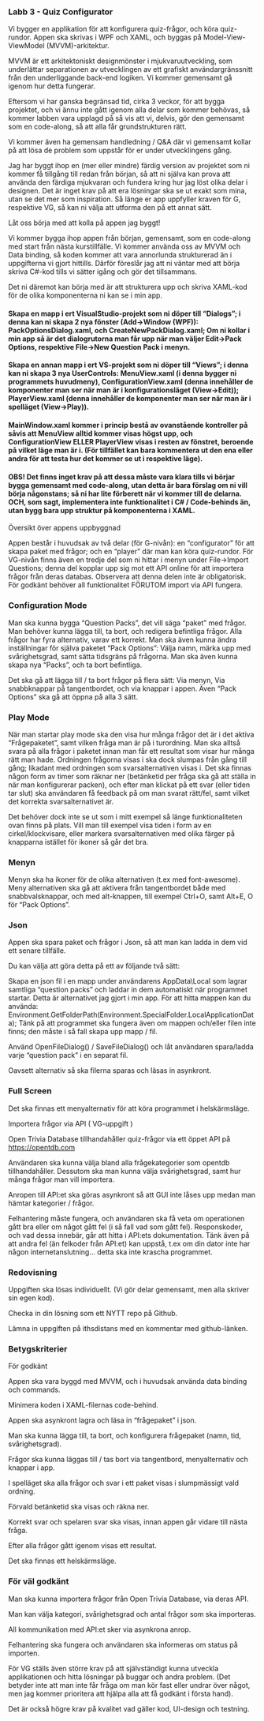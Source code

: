 ### Labb 3 - Quiz Configurator ###

Vi bygger en applikation för att konfigurera quiz-frågor, och köra quiz-rundor. Appen ska skrivas i WPF och XAML, och byggas på Model-View-ViewModel (MVVM)-arkitektur.

MVVM är ett arkitektoniskt designmönster i mjukvaruutveckling, som underlättar separationen av utvecklingen av ett grafiskt användargränssnitt från den underliggande back-end logiken. Vi kommer gemensamt gå igenom hur detta fungerar.

Eftersom vi har ganska begränsad tid, cirka 3 veckor, för att bygga projektet, och vi ännu inte gått igenom alla delar som kommer behövas, så kommer labben vara upplagd på så vis att vi, delvis, gör den gemensamt som en code-along, så att alla får grundstrukturen rätt.

Vi kommer även ha gemensam handledning / Q&A där vi gemensamt kollar på att lösa de problem som uppstår för er under utvecklingens gång.

Jag har byggt ihop en (mer eller mindre) färdig version av projektet som ni kommer få tillgång till redan från början, så att ni själva kan prova att använda den färdiga mjukvaran och fundera kring hur jag löst olika delar i designen. Det är inget krav på att era lösningar ska se ut exakt som mina, utan se det mer som inspiration. Så länge er app uppfyller kraven för G, respektive VG, så kan ni välja att utforma den på ett annat sätt.

Låt oss börja med att kolla på appen jag byggt!

Vi kommer bygga ihop appen från början, gemensamt, som en code-along med start från nästa kurstillfälle. Vi kommer använda oss av MVVM och Data binding, så koden kommer att vara annorlunda strukturerad än i uppgifterna vi gjort hittills. Därför föreslår jag att ni väntar med att börja skriva C#-kod tills vi sätter igång och gör det tillsammans.

Det ni däremot kan börja med är att strukturera upp och skriva XAML-kod för de olika komponenterna ni kan se i min app.

#### Skapa en mapp i ert VisualStudio-projekt som ni döper till “Dialogs”; i denna kan ni skapa 2 nya fönster (Add->Window (WPF)): PackOptionsDialog.xaml, och CreateNewPackDialog.xaml; Om ni kollar i min app så är det dialogrutorna man får upp när man väljer Edit->Pack Options, respektive File->New Question Pack i menyn. 

#### Skapa en annan mapp i ert VS-projekt som ni döper till “Views”; i denna kan ni skapa 3 nya UserControls: MenuView.xaml (i denna bygger ni programmets huvudmeny), ConfigurationView.xaml (denna innehåller de komponenter man ser när man är i konfigurationsläget (View->Edit)); PlayerView.xaml (denna innehåller de komponenter man ser när man är i spelläget (View->Play)).

#### MainWindow.xaml kommer i princip bestå av ovanstående kontroller på såvis att MenuView alltid kommer visas högst upp, och ConfigurationView ELLER PlayerView visas i resten av fönstret, beroende på vilket läge man är i. (För tillfället kan bara kommentera ut den ena eller andra för att testa hur det kommer se ut i respektive läge).

#### OBS! Det finns inget krav på att dessa måste vara klara tills vi börjar bygga gemensamt med code-along, utan detta är bara förslag om ni vill börja någonstans; så ni har lite förberett när vi kommer till de delarna. OCH, som sagt, implementera inte funktionalitet i C# / Code-behinds än, utan bygg bara upp struktur på komponenterna i XAML.


Översikt över appens uppbyggnad

Appen består i huvudsak av två delar (för G-nivån): en “configurator” för att skapa paket med frågor; och en “player” där man kan köra quiz-rundor. För VG-nivån finns även en tredje del som ni hittar i menyn under File->Import Questions; denna del kopplar upp sig mot ett API online för att importera frågor från deras databas. Observera att denna delen inte är obligatorisk. För godkänt behöver all funktionalitet FÖRUTOM import via API fungera.


### Configuration Mode

Man ska kunna bygga “Question Packs”, det vill säga “paket” med frågor. Man behöver kunna lägga till, ta bort, och redigera befintliga frågor. Alla frågor har fyra alternativ, varav ett korrekt. Man ska även kunna ändra inställningar för själva paketet “Pack Options”: Välja namn, märka upp med svårighetsgrad, samt sätta tidsgräns på frågorna. Man ska även kunna skapa nya “Packs”, och ta bort befintliga.

Det ska gå att lägga till / ta bort frågor på flera sätt: Via menyn, Via snabbknappar på tangentbordet, och via knappar i appen. Även “Pack Options” ska gå att öppna på alla 3 sätt.


### Play Mode

När man startar play mode ska den visa hur många frågor det är i det aktiva “Frågepaketet”, samt vilken fråga man är på i turordning. Man ska alltså svara på alla frågor i paketet innan man får ett resultat som visar hur många rätt man hade. Ordningen frågorna visas i ska dock slumpas från gång till gång; likadant med ordningen som svarsalternativen visas i. Det ska finnas någon form av timer som räknar ner (betänketid per fråga ska gå att ställa in när man konfigurerar packen), och efter man klickat på ett svar (eller tiden tar slut) ska användaren få feedback på om man svarat rätt/fel, samt vilket det korrekta svarsalternativet är.

Det behöver dock inte se ut som i mitt exempel så länge funktionaliteten ovan finns på plats. Vill man till exempel visa tiden i form av en cirkel/klockvisare, eller markera svarsalternativen med olika färger på knapparna istället för ikoner så går det bra.


### Menyn

Menyn ska ha ikoner för de olika alternativen (t.ex med font-awesome). Meny alternativen ska gå att aktivera från tangentbordet både med snabbvalsknappar, och med alt-knappen, till exempel Ctrl+O, samt Alt+E, O för “Pack Options”.


### Json

Appen ska spara paket och frågor i Json, så att man kan ladda in dem vid ett senare tillfälle.

Du kan välja att göra detta på ett av följande två sätt:


Skapa en json fil i en mapp under användarens AppData\Local som lagrar samtliga “question packs” och laddar in dem automatiskt när programmet startar. Detta är alternativet jag gjort i min app. För att hitta mappen kan du använda:
Environment.GetFolderPath(Environment.SpecialFolder.LocalApplicationData);
Tänk på att programmet ska fungera även om mappen och/eller filen inte finns; den måste i så fall skapa upp mapp / fil.


Använd OpenFileDialog() / SaveFileDialog() och låt användaren spara/ladda varje “question pack” i en separat fil.

Oavsett alternativ så ska filerna sparas och läsas in asynkront.



### Full Screen

Det ska finnas ett menyalternativ för att köra programmet i helskärmsläge.



Importera frågor via API ( VG-uppgift )

Open Trivia Database tillhandahåller quiz-frågor via ett öppet API på https://opentdb.com

Användaren ska kunna välja bland alla frågekategorier som opentdb tillhandahåller. Dessutom ska man kunna välja svårighetsgrad, samt hur många frågor man vill importera.

Anropen till API:et ska göras asynkront så att GUI inte låses upp medan man hämtar kategorier / frågor.

Felhantering måste fungera, och användaren ska få veta om operationen gått bra eller om något gått fel (i så fall vad som gått fel). Responskoder, och vad dessa innebär, går att hitta i API:ets dokumentation. Tänk även på att andra fel (än felkoder från API:et) kan uppstå, t.ex om din dator inte har någon internetanslutning… detta ska inte krascha programmet.



### Redovisning

Uppgiften ska lösas individuellt. (Vi gör delar gemensamt, men alla skriver sin egen kod).

Checka in din lösning som ett NYTT repo på Github.

Lämna in uppgiften på ithsdistans med en kommentar med github-länken.



### Betygskriterier


För godkänt

Appen ska vara byggd med MVVM, och i huvudsak använda data binding och commands.

Minimera koden i XAML-filernas code-behind.

Appen ska asynkront lagra och läsa in “frågepaket” i json.

Man ska kunna lägga till, ta bort, och konfigurera frågepaket (namn, tid, svårighetsgrad).

Frågor ska kunna läggas till / tas bort via tangentbord, menyalternativ och knappar i app.

I spelläget ska alla frågor och svar i ett paket visas i slumpmässigt vald ordning.

Förvald betänketid ska visas och räkna ner.

Korrekt svar och spelaren svar ska visas, innan appen går vidare till nästa fråga.

Efter alla frågor gått igenom visas ett resultat.

Det ska finnas ett helskärmsläge.



### För väl godkänt

Man ska kunna importera frågor från Open Trivia Database, via deras API.

Man kan välja kategori, svårighetsgrad och antal frågor som ska importeras.

All kommunikation med API:et sker via asynkrona anrop.

Felhantering ska fungera och användaren ska informeras om status på importen.

För VG ställs även större krav på att självständigt kunna utveckla applikationen och hitta lösningar på buggar och andra problem. (Det betyder inte att man inte får fråga om man kör fast eller undrar över något, men jag kommer prioritera att hjälpa alla att få godkänt i första hand).

Det är också högre krav på kvalitet vad gäller kod, UI-design och testning.